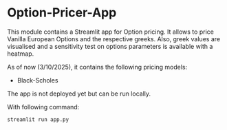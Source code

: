 # Option-Pricer-App

This module contains a Streamlit app for Option pricing. It allows to price Vanilla European Options and the respective greeks.
Also, greek values are visualised and a sensitivity test on options parameters is available with a heatmap.

As of now (3/10/2025), it contains the following pricing models:
- Black-Scholes

The app is not deployed yet but can be run locally.

With following command:
```
streamlit run app.py
```
